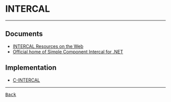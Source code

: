 # INTERCAL

---

## Documents

- [INTERCAL Resources on the Web](https://www.muppetlabs.com/~breadbox/intercal/)
- [Official home of Simple Component Intercal for .NET](https://github.com/jawhitti/INTERCAL)

## Implementation

- [C-INTERCAL](./Implementation/C-INTERCAL.md)

---

[<kbd> Back </kbd>](./readme.md)
